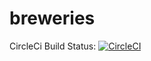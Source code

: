 # breweries


CircleCi Build Status:
[![CircleCI](https://circleci.com/gh/amar-modi-dev/breweries/tree/main.svg?style=svg)](https://circleci.com/gh/amar-modi-dev/breweries/tree/main)
